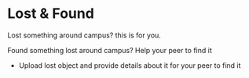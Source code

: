 # Lost & Found
Lost something around campus? this is for you. 

Found something lost around campus? Help your peer to find it


- Upload lost object and provide details about it for your peer to find it